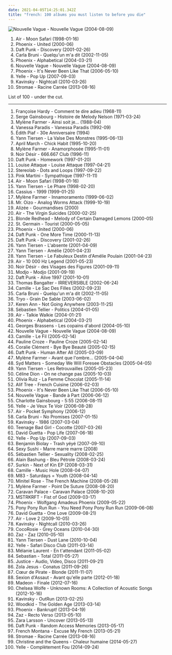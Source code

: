```yaml
---
date: 2021-04-05T14:25:01.342Z
title: "french: 100 albums you must listen to before you die"
---
```

![Nouvelle Vague - Nouvelle Vague (2004-08-09)](http://coverartarchive.org/release/bea245eb-a490-4f63-b9e9-c564bc42d514/15272031336-500.jpg "Nouvelle Vague - Nouvelle Vague (2004-08-09)")
<ol class="albums">
<li data-cover="http://coverartarchive.org/release/4c55906c-349b-362d-922e-956762912b42/1257682386-500.jpg" data-tags="electronic, chillout" role="button">Air - Moon Safari (1998-01-16)</li>
<li data-cover="http://coverartarchive.org/release/714d92af-7538-48cb-ad06-a6ef645c515a/4083841134-500.jpg" data-tags="indie" role="button">Phoenix - United (2000-06)</li>
<li data-cover="http://coverartarchive.org/release/51467269-3122-3d7e-92b2-0f0a694d30c1/1269784284-500.jpg" data-tags="electronic, house" role="button">Daft Punk - Discovery (2001-02-26)</li>
<li data-cover="http://coverartarchive.org/release/15f6f9f4-7777-37d6-96fa-94128984a887/15915400773-500.jpg" data-tags="french" role="button">Carla Bruni - Quelqu'un m'a dit (2002-11-05)</li>
<li data-cover="http://coverartarchive.org/release/60f0b2d1-91e8-44a7-af2c-aa31390fbcb8/2142598614-500.jpg" data-tags="indie, indiepop, french" role="button">Phoenix - Alphabetical (2004-03-21)</li>
<li data-cover="http://coverartarchive.org/release/bea245eb-a490-4f63-b9e9-c564bc42d514/15272031336-500.jpg" data-tags="bossa nova, french, covers" role="button">Nouvelle Vague - Nouvelle Vague (2004-08-09)</li>
<li data-cover="https://img.discogs.com/LFrLISH5L8VNZt-N7tQatMdRS1E=/fit-in/593x599/filters:strip_icc():format(jpeg):mode_rgb():quality(90)/discogs-images/R-1328353-1341781841-1542.jpeg.jpg" data-tags="indie, french" role="button">Phoenix - It's Never Been Like That (2006-05-10)</li>
<li data-cover="http://coverartarchive.org/release/114af478-2f11-4832-8db2-f52b04ec90e1/6440753475-500.jpg" data-tags="french" role="button">Yelle - Pop Up (2007-09-03)</li>
<li data-cover="http://coverartarchive.org/release/851588f7-9cdb-473f-96d0-21680c4a383c/2466705356-500.jpg" data-tags="electronic" role="button">Kavinsky - Nightcall (2010-03-26)</li>
<li data-cover="http://coverartarchive.org/release/de57c1d9-5e65-420f-a896-1332e87d4c09/25295943061-500.jpg" data-tags="electronic, electro, french, electropop, dance" role="button">Stromae - Racine Carrée (2013-08-16)</li>
</ol>
List of 100 - under the cut.
<!-- more -->

_________________

<ol class="albums">
<li data-cover="http://coverartarchive.org/release/9ff37092-613f-4016-a999-474e2e8bff19/21185090361-500.jpg" data-tags="french" role="button">
Françoise Hardy - Comment te dire adieu (1968-11)
</li>
<li data-cover="http://coverartarchive.org/release/1f016a24-156b-4216-a145-3a0cb53eeb79/1158403439-500.jpg" data-tags="french" role="button">
Serge Gainsbourg - Histoire de Melody Nelson (1971-03-24)
</li>
<li data-cover="http://coverartarchive.org/release/c36e9428-8c2a-4536-b9a7-4e1e2b5bd28d/1171631272-500.jpg" data-tags="french" role="button">
Mylène Farmer - Ainsi soit je... (1988-04)
</li>
<li data-cover="https://img.discogs.com/lFqFvsVrVivYTjK1aXLW5kfUKWo=/fit-in/600x598/filters:strip_icc():format(jpeg):mode_rgb():quality(90)/discogs-images/R-1841679-1608312074-2416.jpeg.jpg" data-tags="french" role="button">
Vanessa Paradis - Vanessa Paradis (1992-09)
</li>
<li data-cover="http://coverartarchive.org/release/86db16e8-deb7-492c-91f4-7dfdf7486644/4049316575-500.jpg" data-tags="french" role="button">
Édith Piaf - 30e Anniversaire (1994)
</li>
<li data-cover="http://coverartarchive.org/release/6a60b0f5-9a20-385c-9972-a0a4cf89f729/24001891419-500.jpg" data-tags="instrumental" role="button">
Yann Tiersen - La Valse Des Monstres (1995-06-13)
</li>
<li data-cover="http://coverartarchive.org/release/2aec11c0-41e5-4c6d-9150-8ad73548bf62/5102658391-500.jpg" data-tags="female vocalists, french, pop, cute girl rock" role="button">
April March - Chick Habit (1995-10-20)
</li>
<li data-cover="http://coverartarchive.org/release/138e37ff-da80-450e-9844-5a6ac0f967af/1171636325-500.jpg" data-tags="french" role="button">
Mylène Farmer - Anamorphosée (1995-11-01)
</li>
<li data-cover="http://coverartarchive.org/release/0b4d0372-2ff7-44be-833f-5e69500f8dad/1383494002-500.jpg" data-tags="rock, rock francais" role="button">
Noir Désir - 666.667 Club (1996-11)
</li>
<li data-cover="http://coverartarchive.org/release/770b9b80-10e1-4297-b1fd-46ad0dbb0305/1148987477-500.jpg" data-tags="electronic, house" role="button">
Daft Punk - Homework (1997-01-20)
</li>
<li data-cover="http://coverartarchive.org/release/d93681aa-2216-3c88-92c4-552d943c9226/1166895013-500.jpg" data-tags="rock, french" role="button">
Louise Attaque - Louise Attaque (1997-04-21)
</li>
<li data-cover="http://coverartarchive.org/release/ac08220a-ca91-3c93-b31b-b231270773af/11622727078-500.jpg" data-tags="lounge, electronic, post-rock" role="button">
Stereolab - Dots and Loops (1997-09-22)
</li>
<li data-cover="http://coverartarchive.org/release/631c6d03-b850-4a24-a293-2b6c66160310/19423427581-500.jpg" data-tags="lounge, jazz, latin" role="button">
Pink Martini - Sympathique (1997-11-11)
</li>
<li data-cover="http://coverartarchive.org/release/4c55906c-349b-362d-922e-956762912b42/1257682386-500.jpg" data-tags="electronic, chillout" role="button">
Air - Moon Safari (1998-01-16)
</li>
<li data-cover="http://coverartarchive.org/release/4e7853d8-15a1-3615-ade4-ca49952c87a1/1166430931-500.jpg" data-tags="french" role="button">
Yann Tiersen - Le Phare (1998-02-20)
</li>
<li data-cover="http://coverartarchive.org/release/cb844a4d-c02f-3199-b949-1656b36722da/8145217760-500.jpg" data-tags="house" role="button">
Cassius - 1999 (1999-01-25)
</li>
<li data-cover="https://img.discogs.com/ueHqVa2uBQeA-HuOllCR2Tgm4r8=/fit-in/600x593/filters:strip_icc():format(jpeg):mode_rgb():quality(90)/discogs-images/R-8734758-1467658299-8227.jpeg.jpg" data-tags="french, pop" role="button">
Mylène Farmer - Innamoramento (1999-06-02)
</li>
<li data-cover="http://coverartarchive.org/release/97d6229b-be51-434b-96d5-53579cf27952/20372962851-500.jpg" data-tags="electronic, electro" role="button">
Mr. Oizo - Analog Worms Attack (1999-10-19)
</li>
<li data-cover="http://coverartarchive.org/release/f5d2768e-66ad-42a7-8bc4-f6fbfccfa81c/1230967625-500.jpg" data-tags="french, pop, french pop" role="button">
Alizée - Gourmandises (2000)
</li>
<li data-cover="http://coverartarchive.org/release/f2720fc5-b57f-4639-a6e8-a1e50dcfd51b/1616160456-500.jpg" data-tags="soundtrack" role="button">
Air - The Virgin Suicides (2000-02-25)
</li>
<li data-cover="https://img.discogs.com/WT1wu71Vs82Vi4OEtAxWvSrG7zc=/fit-in/600x590/filters:strip_icc():format(jpeg):mode_rgb():quality(90)/discogs-images/R-640555-1491711277-5335.jpeg.jpg" data-tags="indie, indie rock, alternative, blonde redhead" role="button">
Blonde Redhead - Melody of Certain Damaged Lemons (2000-05)
</li>
<li data-cover="http://coverartarchive.org/release/e3000089-a5ec-4d2a-b749-1fbbe7c9a134/1285984528-500.jpg" data-tags="acid jazz, electronic" role="button">
St. Germain - Tourist (2000-05-05)
</li>
<li data-cover="http://coverartarchive.org/release/714d92af-7538-48cb-ad06-a6ef645c515a/4083841134-500.jpg" data-tags="indie" role="button">
Phoenix - United (2000-06)
</li>
<li data-cover="http://coverartarchive.org/release/c6b3977c-b218-4395-933d-f79e175309d7/1269886261-500.jpg" data-tags="electronica, french" role="button">
Daft Punk - One More Time (2000-11-13)
</li>
<li data-cover="http://coverartarchive.org/release/51467269-3122-3d7e-92b2-0f0a694d30c1/1269784284-500.jpg" data-tags="electronic, house" role="button">
Daft Punk - Discovery (2001-02-26)
</li>
<li data-cover="http://coverartarchive.org/release/e267e17d-167e-4327-942a-6265ff3fc557/1166410528-500.jpg" data-tags="french, yann tiersen" role="button">
Yann Tiersen - L'absente (2001-04-09)
</li>
<li data-cover="http://coverartarchive.org/release/71932455-067b-4fcb-b9e4-2cb16da0bb96/1383827288-500.jpg" data-tags="soundtrack" role="button">
Yann Tiersen - Amélie (2001-04-23)
</li>
<li data-cover="http://coverartarchive.org/release/0ecf61e2-f4dd-4f45-b18d-6dd8a966b511/10195795814-500.jpg" data-tags="soundtrack" role="button">
Yann Tiersen - Le Fabuleux Destin d'Amélie Poulain (2001-04-23)
</li>
<li data-cover="http://coverartarchive.org/release/667851cb-0f84-3fdd-8882-33902fa16aef/27398009848-500.jpg" data-tags="electronic" role="button">
Air - 10 000 Hz Legend (2001-05-23)
</li>
<li data-cover="https://img.discogs.com/QqXS7OsVdR7bFXntX1A8GRMqi3k=/fit-in/600x526/filters:strip_icc():format(jpeg):mode_rgb():quality(90)/discogs-images/R-400223-1488524850-5489.jpeg.jpg" data-tags="rock, french, rock francais" role="button">
Noir Désir - des Visages des Figures (2001-09-11)
</li>
<li data-cover="http://coverartarchive.org/release/aa48ac28-57e0-3019-ba97-db523a26471e/7733173920-500.jpg" data-tags="house, electronic" role="button">
Modjo - Modjo (2001-09-19)
</li>
<li data-cover="http://coverartarchive.org/release/cc85b1de-cf7e-3241-9022-fea31857beab/16360798338-500.jpg" data-tags="electronic, electronica, french, electro, house, live, daft punk" role="button">
Daft Punk - Alive 1997 (2001-10-01)
</li>
<li data-cover="http://coverartarchive.org/release/130786fd-24e3-4ef9-a6d2-8665cb2afdab/15467078716-500.jpg" data-tags="electronic, soundtrack, french" role="button">
Thomas Bangalter - IRREVERSIBLE (2002-06-24)
</li>
<li data-cover="https://img.discogs.com/wHqKk-a8u2HzI1npv8y9RjVRkyA=/fit-in/225x225/filters:strip_icc():format(jpeg):mode_rgb():quality(90)/discogs-images/R-4398098-1363812561-8961.jpeg.jpg" data-tags="camille, female vocalists, french, indie" role="button">
Camille - Le Sac Des Filles (2002-09-23)
</li>
<li data-cover="http://coverartarchive.org/release/15f6f9f4-7777-37d6-96fa-94128984a887/15915400773-500.jpg" data-tags="french" role="button">
Carla Bruni - Quelqu'un m'a dit (2002-11-05)
</li>
<li data-cover="http://coverartarchive.org/release/2d41f2db-27fe-4bd8-af53-2f1a29435276/19380694738-500.jpg" data-tags="reggae, french" role="button">
Tryo - Grain De Sable (2003-06-02)
</li>
<li data-cover="https://img.discogs.com/IsfWljFvoNEBrzLWnVnAS7FChPA=/fit-in/300x300/filters:strip_icc():format(jpeg):mode_rgb():quality(90)/discogs-images/R-400254-1111878087.jpg.jpg" data-tags="french" role="button">
Keren Ann - Not Going Anywhere (2003-11-25)
</li>
<li data-cover="http://coverartarchive.org/release/12bb0541-cfd9-42dc-b883-b81c5aa7a2c8/1331165096-500.jpg" data-tags="electronic, french" role="button">
Sébastien Tellier - Politics (2004-01-05)
</li>
<li data-cover="http://coverartarchive.org/release/b8f3c647-89b1-4cd6-bb71-a91072380e46/2979651729-500.jpg" data-tags="electronic" role="button">
Air - Talkie Walkie (2004-01-21)
</li>
<li data-cover="http://coverartarchive.org/release/60f0b2d1-91e8-44a7-af2c-aa31390fbcb8/2142598614-500.jpg" data-tags="indie, indiepop, french" role="button">
Phoenix - Alphabetical (2004-03-21)
</li>
<li data-cover="http://coverartarchive.org/release/a7835a07-5b53-442e-91aa-4c567949e946/23636817684-500.jpg" data-tags="chanson francaise, french" role="button">
Georges Brassens - Les copains d'abord (2004-05-10)
</li>
<li data-cover="http://coverartarchive.org/release/bea245eb-a490-4f63-b9e9-c564bc42d514/15272031336-500.jpg" data-tags="bossa nova, french, covers" role="button">
Nouvelle Vague - Nouvelle Vague (2004-08-09)
</li>
<li data-cover="https://img.discogs.com/UgT_AXSIrCgrDwDdeLAm2fbsARM=/fit-in/400x400/filters:strip_icc():format(jpeg):mode_rgb():quality(90)/discogs-images/R-1561726-1327096380.jpeg.jpg" data-tags="french" role="button">
Camille - Le Fil (2005-02-14)
</li>
<li data-cover="http://coverartarchive.org/release/e423f7c7-05ed-446f-9c62-73f9d1d17da0/2220219941-500.jpg" data-tags="french" role="button">
Pauline Croze - Pauline Croze (2005-02-14)
</li>
<li data-cover="https://img.discogs.com/HiH-kZ1r4FDn0PJHnPgoCxSbUN0=/fit-in/500x500/filters:strip_icc():format(jpeg):mode_rgb():quality(90)/discogs-images/R-1204312-1200534622.jpeg.jpg" data-tags="french" role="button">
Coralie Clément - Bye Bye Beauté (2005-02-15)
</li>
<li data-cover="http://coverartarchive.org/release/9c02dc5c-6725-314b-a5d1-b6097ff0c6ce/13716662046-500.jpg" data-tags="electronic, house" role="button">
Daft Punk - Human After All (2005-03-09)
</li>
<li data-cover="http://coverartarchive.org/release/0606d8e8-1a2b-30ec-9adf-9e54ae08975a/1171662410-500.jpg" data-tags="french" role="button">
Mylène Farmer - Avant que l'ombre... (2005-04-04)
</li>
<li data-cover="https://img.discogs.com/HyWH94_-BHggUZGg_A6ezuWAcnQ=/fit-in/500x500/filters:strip_icc():format(jpeg):mode_rgb():quality(90)/discogs-images/R-478836-1119637408.jpg.jpg" data-tags="classic rock, french, indie, rock, alternative, alternative rock, folk, ambient, singer-songwriter, 00s, life is strange" role="button">
Syd Matters - Someday We Will Foresee Obstacles (2005-04-05)
</li>
<li data-cover="http://coverartarchive.org/release/489287ff-44ee-4e14-9653-3a257980d728/2716213344-500.jpg" data-tags="instrumental, french" role="button">
Yann Tiersen - Les Retrouvailles (2005-05-23)
</li>
<li data-cover="http://coverartarchive.org/release/09b990ff-80df-4475-86bb-d7cda3c50579/6459993627-500.jpg" data-tags="female vocalists" role="button">
Céline Dion - On ne change pas (2005-10-03)
</li>
<li data-cover="https://img.discogs.com/5NzomrBRvZRiL8RXz2gj4fs24dQ=/fit-in/600x600/filters:strip_icc():format(jpeg):mode_rgb():quality(90)/discogs-images/R-2056303-1303495712.gif.jpg" data-tags="french, chanson francaise, female vocalists" role="button">
Olivia Ruiz - La Femme Chocolat (2005-11-14)
</li>
<li data-cover="http://coverartarchive.org/release/78fc0451-98c4-4708-a0de-e9bdff492488/1529636690-500.jpg" data-tags="chillout, electronic, nu-jazz, triphop" role="button">
Alif Tree - French Cuisine (2006-02-03)
</li>
<li data-cover="https://img.discogs.com/LFrLISH5L8VNZt-N7tQatMdRS1E=/fit-in/593x599/filters:strip_icc():format(jpeg):mode_rgb():quality(90)/discogs-images/R-1328353-1341781841-1542.jpeg.jpg" data-tags="indie, french" role="button">
Phoenix - It's Never Been Like That (2006-05-10)
</li>
<li data-cover="http://coverartarchive.org/release/0fe94139-df63-4e51-b2e7-a1d53535cdd9/7145334932-500.jpg" data-tags="lounge" role="button">
Nouvelle Vague - Bande à Part (2006-06-12)
</li>
<li data-cover="http://coverartarchive.org/release/be9453f4-23e8-46f1-863a-d3a63cdd6231/23498089082-500.jpg" data-tags="female vocalists, french" role="button">
Charlotte Gainsbourg - 5:55 (2006-08-11)
</li>
<li data-cover="http://coverartarchive.org/release/671c4c2b-ff73-3050-9a5a-83f538da8401/7109875918-500.jpg" data-tags="electronic, yelle" role="button">
Yelle - Je Veux Te Voir (2006-08-28)
</li>
<li data-cover="http://coverartarchive.org/release/e7e3892c-57eb-3671-9440-987f6082ab1a/4379839294-500.jpg" data-tags="electronic" role="button">
Air - Pocket Symphony (2006-12)
</li>
<li data-cover="https://img.discogs.com/37zEKcr5vX98EmnB-RdqKF8wH4I=/fit-in/600x537/filters:strip_icc():format(jpeg):mode_rgb():quality(90)/discogs-images/R-1292030-1206984639.jpeg.jpg" data-tags="chanson" role="button">
Carla Bruni - No Promises (2007-01-15)
</li>
<li data-cover="http://coverartarchive.org/release/15fc4503-bac1-4209-8082-2cee83b4a67c/28922662006-500.jpg" data-tags="electro, french" role="button">
Kavinsky - 1986 (2007-03-04)
</li>
<li data-cover="http://coverartarchive.org/release/92242aa8-401f-4518-9d92-c1cd1587637d/2228786168-500.jpg" data-tags="electronic, electro, french" role="button">
Teenage Bad Girl - Cocotte (2007-03-26)
</li>
<li data-cover="https://img.discogs.com/Qz5iu0VbwEt8XrOkRx0C9271eXw=/fit-in/600x593/filters:strip_icc():format(jpeg):mode_rgb():quality(90)/discogs-images/R-1281007-1388702300-3698.jpeg.jpg" data-tags="house, dance" role="button">
David Guetta - Pop Life (2007-06-18)
</li>
<li data-cover="http://coverartarchive.org/release/114af478-2f11-4832-8db2-f52b04ec90e1/6440753475-500.jpg" data-tags="french" role="button">
Yelle - Pop Up (2007-09-03)
</li>
<li data-cover="http://coverartarchive.org/release/59af82be-93cb-4216-922f-ca0a88ab7d95/1331122437-500.jpg" data-tags="french, chanson francaise, chanson" role="button">
Benjamin Biolay - Trash yéyé (2007-09-10)
</li>
<li data-cover="https://img.discogs.com/xJl7hV5NKM9p40y46f46oOR7Xm4=/fit-in/500x500/filters:strip_icc():format(jpeg):mode_rgb():quality(90)/discogs-images/R-1312120-1208717633.jpeg.jpg" data-tags="french" role="button">
Sexy Sushi - Marre marre marre (2008)
</li>
<li data-cover="http://coverartarchive.org/release/e03c4b7c-8905-3a0f-88a0-39d3790d99ab/24223406985-500.jpg" data-tags="french" role="button">
Sébastien Tellier - Sexuality (2008-02-25)
</li>
<li data-cover="http://coverartarchive.org/release/66db2af0-7d53-4ca4-80af-2ed8b115cd61/1269482564-500.jpg" data-tags="french" role="button">
Alain Bashung - Bleu Pétrole (2008-03-24)
</li>
<li data-cover="http://coverartarchive.org/release/6ae38486-afd2-4125-98a8-36f2e7dd50bd/2461174137-500.jpg" data-tags="french" role="button">
Surkin - Next of Kin EP (2008-03-31)
</li>
<li data-cover="http://coverartarchive.org/release/3370576f-9236-30df-939a-bdb1760b308a/1633159472-500.jpg" data-tags="french, female vocalists" role="button">
Camille - Music Hole (2008-04-07)
</li>
<li data-cover="http://coverartarchive.org/release/47be05f6-a0c1-4ea9-95d7-692560bc0198/1485656268-500.jpg" data-tags="electronic, shoegaze" role="button">
M83 - Saturdays = Youth (2008-04-14)
</li>
<li data-cover="http://coverartarchive.org/release/df1412da-a353-4319-ba90-49c08c216a08/2941982804-500.jpg" data-tags="french, electro, new wave, valerie, 80s groove, electro synth rock, analog synth fetish, horstaxe, minitel rose french machine" role="button">
Minitel Rose - The French Machine (2008-05-28)
</li>
<li data-cover="https://img.discogs.com/oT3kqpCSdKyBDBrlXht_-sEp190=/fit-in/470x415/filters:strip_icc():format(jpeg):mode_rgb():quality(90)/discogs-images/R-6851137-1427979077-9579.jpeg.jpg" data-tags="french, pop" role="button">
Mylène Farmer - Point De Suture (2008-08-20)
</li>
<li data-cover="http://coverartarchive.org/release/b6c0feb9-0ab2-4251-95ea-031beb543bd5/3273909214-500.jpg" data-tags="electro-swing" role="button">
Caravan Palace - Caravan Palace (2008-10-20)
</li>
<li data-cover="https://img.discogs.com/-DRPp_LWq8HBapQbL1grC57diKs=/fit-in/320x319/filters:strip_icc():format(jpeg):mode_rgb():quality(90)/discogs-images/R-1709934-1238425451.jpeg.jpg" data-tags="electronic" role="button">
MSTRKRFT - Fist of God (2009-03-17)
</li>
<li data-cover="http://coverartarchive.org/release/9f80e404-9436-307a-a369-e93a2fdd6751/10952356282-500.jpg" data-tags="indie rock" role="button">
Phoenix - Wolfgang Amadeus Phoenix (2009-05-22)
</li>
<li data-cover="http://coverartarchive.org/release/34375ad9-5765-4894-810c-bb457f60b702/3832887948-500.jpg" data-tags="french, electropop, horses and ponies and unicorns too" role="button">
Pony Pony Run Run - You Need Pony Pony Run Run (2009-06-08)
</li>
<li data-cover="http://coverartarchive.org/release/def5f74d-28fd-46e1-9d65-fc0435bea20a/2863227549-500.jpg" data-tags="dance, house, electronic" role="button">
David Guetta - One Love (2009-08-21)
</li>
<li data-cover="http://coverartarchive.org/release/d09651d7-63be-4603-9849-32781bfe5c70/6110608721-500.jpg" data-tags="electronic, french" role="button">
Air - Love 2 (2009-10-05)
</li>
<li data-cover="http://coverartarchive.org/release/851588f7-9cdb-473f-96d0-21680c4a383c/2466705356-500.jpg" data-tags="electronic" role="button">
Kavinsky - Nightcall (2010-03-26)
</li>
<li data-cover="http://coverartarchive.org/release/a29ce30f-9b97-347f-89cf-eeec57174ac0/5227604030-500.jpg" data-tags="freak folk" role="button">
CocoRosie - Grey Oceans (2010-04-30)
</li>
<li data-cover="http://coverartarchive.org/release/9703802c-0108-40fb-865c-0bbf17960c98/6816205914-500.jpg" data-tags="jazz, chanson" role="button">
Zaz - Zaz (2010-05-10)
</li>
<li data-cover="https://img.discogs.com/WA0CEnoechp6NQSvei2aorzf5u4=/fit-in/599x595/filters:strip_icc():format(jpeg):mode_rgb():quality(90)/discogs-images/R-2907119-1581926315-2145.jpeg.jpg" data-tags="post-rock" role="button">
Yann Tiersen - Dust Lane (2010-10-04)
</li>
<li data-cover="http://coverartarchive.org/release/654b2ebd-a5e8-419e-bf56-70d9c79309fe/5526539361-500.jpg" data-tags="electronic, french" role="button">
Yelle - Safari Disco Club (2011-03-14)
</li>
<li data-cover="http://coverartarchive.org/release/e2aa508e-dc3f-4213-8f61-2773536db7e4/23565453379-500.jpg" data-tags="female vocalists" role="button">
Mélanie Laurent - En t'attendant (2011-05-02)
</li>
<li data-cover="http://coverartarchive.org/release/d1cec1bf-0ae2-47a6-a7a7-16a13b1fd397/7750374142-500.jpg" data-tags="electronic, house" role="button">
Sebastian - Total (2011-05-27)
</li>
<li data-cover="https://img.discogs.com/plVCZSdmG6V_v1_wFoeEEUvSNZM=/fit-in/600x595/filters:strip_icc():format(jpeg):mode_rgb():quality(90)/discogs-images/R-7796109-1550015374-3228.jpeg.jpg" data-tags="electronic" role="button">
Justice - Audio, Video, Disco (2011-09-21)
</li>
<li data-cover="http://coverartarchive.org/release/4b96bb65-9831-4c26-a3d1-0455a4fa4805/2292051184-500.jpg" data-tags="electronic, electronica, art pop" role="button">
Zola Jesus - Conatus (2011-09-26)
</li>
<li data-cover="http://coverartarchive.org/release/d38eff7e-ba07-45f1-8e46-9b4e230628cb/3005956305-500.jpg" data-tags="french, female vocalist" role="button">
Cœur de Pirate - Blonde (2011-11-07)
</li>
<li data-cover="https://img.discogs.com/EgPzLwYLXSptMO8AE23vB27jK2U=/fit-in/600x600/filters:strip_icc():format(jpeg):mode_rgb():quality(90)/discogs-images/R-6150173-1412369108-9486.jpeg.jpg" data-tags="french, sexion" role="button">
Sexion d'Assaut - Avant qu'elle parte (2012-01-18)
</li>
<li data-cover="http://coverartarchive.org/release/a0bed13e-2607-4c6d-93f0-d4ad26e962a8/1549011683-500.jpg" data-tags="electronic, french, dance, house, disco house, poptron, madeon" role="button">
Madeon - Finale (2012-07-16)
</li>
<li data-cover="http://coverartarchive.org/release/8589ba2a-e62a-418d-a04d-1ee032197dd3/17775653396-500.jpg" data-tags="folk, andrew, ccm, donald trump, david orton" role="button">
Chelsea Wolfe - Unknown Rooms: A Collection of Acoustic Songs (2012-10-16)
</li>
<li data-cover="http://coverartarchive.org/release/44217cae-f225-4d3c-919b-cd6d70fe392c/3452445494-500.jpg" data-tags="electronic, synthwave" role="button">
Kavinsky - OutRun (2013-02-25)
</li>
<li data-cover="http://coverartarchive.org/release/ddf07d7e-3261-481d-82b4-1bd7663ba979/2805075649-500.jpg" data-tags="indie, symphonic pop" role="button">
Woodkid - The Golden Age (2013-03-14)
</li>
<li data-cover="http://coverartarchive.org/release/973b2b04-71dd-4d49-a4bd-1675fd5f717e/5527585795-500.jpg" data-tags="alternative rock, french, indie rock" role="button">
Phoenix - Bankrupt! (2013-04-19)
</li>
<li data-cover="http://coverartarchive.org/release/df9faff1-73c8-4446-a231-81760b634c9d/22396315891-500.jpg" data-tags="french, jazz" role="button">
Zaz - Recto Verso (2013-05-10)
</li>
<li data-cover="http://coverartarchive.org/release/abf8a774-f31b-463b-8579-cb5a553ad833/14524742257-500.jpg" data-tags="swedish" role="button">
Zara Larsson - Uncover (2013-05-13)
</li>
<li data-cover="http://coverartarchive.org/release/36e2aede-346d-4931-8565-78d810d167c7/4436344925-500.jpg" data-tags="electronic, disco, funk" role="button">
Daft Punk - Random Access Memories (2013-05-17)
</li>
<li data-cover="http://coverartarchive.org/release/73e0b6cc-cc6e-4a94-acfb-328d70e4ccef/4486917629-500.jpg" data-tags="french, hip hop, french montana" role="button">
French Montana - Excuse My French (2013-05-21)
</li>
<li data-cover="http://coverartarchive.org/release/de57c1d9-5e65-420f-a896-1332e87d4c09/25295943061-500.jpg" data-tags="electronic, electro, french, electropop, dance" role="button">
Stromae - Racine Carrée (2013-08-16)
</li>
<li data-cover="http://coverartarchive.org/release/dcc44d38-7b10-4c61-af3a-413df2a3b3e9/7437861623-500.jpg" data-tags="pop" role="button">
Christine and the Queens - Chaleur humaine (2014-05-27)
</li>
<li data-cover="https://img.discogs.com/OVL6hMc9ncseoTqGJXl7AazXJZ0=/fit-in/600x600/filters:strip_icc():format(jpeg):mode_rgb():quality(90)/discogs-images/R-6132483-1411916509-5804.jpeg.jpg" data-tags="electronic, french, electropop, synthpop, rel-mnth:2014:september, 2014: albums, purchase list" role="button">
Yelle - Complètement Fou (2014-09-24)
</li>
</ol>